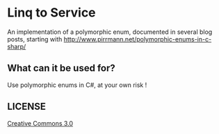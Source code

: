 # Linq to Service 
An implementation of a polymorphic enum, documented in several blog posts, starting with http://www.pirrmann.net/polymorphic-enums-in-c-sharp/

## What can it be used for?
Use polymorphic enums in C#, at your own risk !

## LICENSE
[Creative Commons 3.0](https://github.com/pirrmann/PolymorphicEnum/blob/master/LICENSE.md)